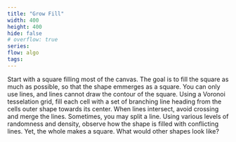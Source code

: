 ```yaml
---
title: "Grow Fill"
width: 400
height: 400
hide: false
# overflow: true
series:
flow: algo
tags:
---
```


Start with a square filling most of the canvas. The goal is to fill the square as much as possible, so that the shape emmerges as a square. You can only use lines, and lines cannot draw the contour of the square. Using a Voronoi tesselation grid, fill each cell with a set of branching line heading from the cells outer shape towards its center. When lines intersect, avoid crossing and merge the lines. Sometimes, you may split a line. Using various levels of randomness and density, observe how the shape is filled with conflicting lines. Yet, the whole makes a square. What would other shapes look like?
